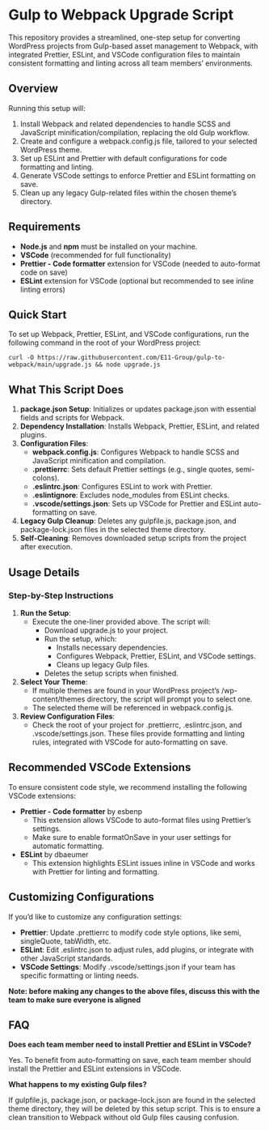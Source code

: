 # Gulp to Webpack Upgrade Script

This repository provides a streamlined, one-step setup for converting WordPress projects from Gulp-based asset management to Webpack, with integrated Prettier, ESLint, and VSCode configuration files to maintain consistent formatting and linting across all team members’ environments.

## Overview

Running this setup will:

1. Install Webpack and related dependencies to handle SCSS and JavaScript minification/compilation, replacing the old Gulp workflow.
2. Create and configure a webpack.config.js file, tailored to your selected WordPress theme.
3. Set up ESLint and Prettier with default configurations for code formatting and linting.
4. Generate VSCode settings to enforce Prettier and ESLint formatting on save.
5. Clean up any legacy Gulp-related files within the chosen theme’s directory.

## Requirements

- **Node.js** and **npm** must be installed on your machine.
- **VSCode** (recommended for full functionality)
- **Prettier - Code formatter** extension for VSCode (needed to auto-format code on save)
- **ESLint** extension for VSCode (optional but recommended to see inline linting errors)

## Quick Start

To set up Webpack, Prettier, ESLint, and VSCode configurations, run the following command in the root of your WordPress project:

```
curl -O https://raw.githubusercontent.com/E11-Group/gulp-to-webpack/main/upgrade.js && node upgrade.js
```

## What This Script Does

1. **package.json Setup**: Initializes or updates package.json with essential fields and scripts for Webpack.
2. **Dependency Installation**: Installs Webpack, Prettier, ESLint, and related plugins.
3. **Configuration Files**:
   - **webpack.config.js**: Configures Webpack to handle SCSS and JavaScript minification and compilation.
   - **.prettierrc**: Sets default Prettier settings (e.g., single quotes, semi-colons).
   - **.eslintrc.json**: Configures ESLint to work with Prettier.
   - **.eslintignore**: Excludes node_modules from ESLint checks.
   - **.vscode/settings.json**: Sets up VSCode for Prettier and ESLint auto-formatting on save.
4. **Legacy Gulp Cleanup**: Deletes any gulpfile.js, package.json, and package-lock.json files in the selected theme directory.
5. **Self-Cleaning**: Removes downloaded setup scripts from the project after execution.

## Usage Details

### Step-by-Step Instructions

1. **Run the Setup**:
   - Execute the one-liner provided above. The script will:
     - Download upgrade.js to your project.
     - Run the setup, which:
       - Installs necessary dependencies.
       - Configures Webpack, Prettier, ESLint, and VSCode settings.
       - Cleans up legacy Gulp files.
     - Deletes the setup scripts when finished.
2. **Select Your Theme**:
   - If multiple themes are found in your WordPress project’s /wp-content/themes directory, the script will prompt you to select one.
   - The selected theme will be referenced in webpack.config.js.
3. **Review Configuration Files**:
   - Check the root of your project for .prettierrc, .eslintrc.json, and .vscode/settings.json. These files provide formatting and linting rules, integrated with VSCode for auto-formatting on save.

## Recommended VSCode Extensions

To ensure consistent code style, we recommend installing the following VSCode extensions:

- **Prettier - Code formatter** by esbenp
  - This extension allows VSCode to auto-format files using Prettier’s settings.
  - Make sure to enable formatOnSave in your user settings for automatic formatting.
- **ESLint** by dbaeumer
  - This extension highlights ESLint issues inline in VSCode and works with Prettier for linting and formatting.

## Customizing Configurations

If you’d like to customize any configuration settings:

- **Prettier**: Update .prettierrc to modify code style options, like semi, singleQuote, tabWidth, etc.
- **ESLint**: Edit .eslintrc.json to adjust rules, add plugins, or integrate with other JavaScript standards.
- **VSCode Settings**: Modify .vscode/settings.json if your team has specific formatting or linting needs.

**Note: before making any changes to the above files, discuss this with the team to make sure everyone is aligned**

## FAQ

**Does each team member need to install Prettier and ESLint in VSCode?**

Yes. To benefit from auto-formatting on save, each team member should install the Prettier and ESLint extensions in VSCode.

**What happens to my existing Gulp files?**

If gulpfile.js, package.json, or package-lock.json are found in the selected theme directory, they will be deleted by this setup script. This is to ensure a clean transition to Webpack without old Gulp files causing confusion.
